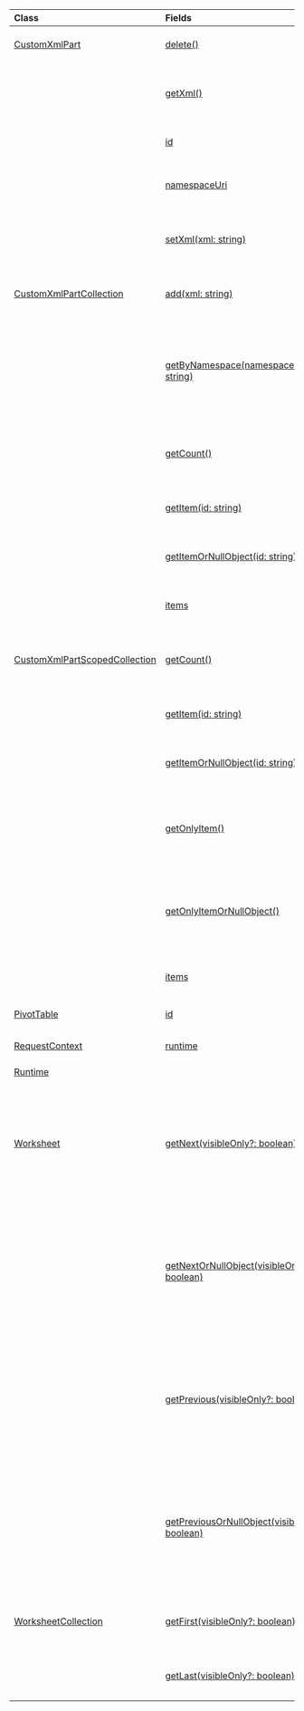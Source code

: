 | Class | Fields | Description |
|:---|:---|:---|
|[CustomXmlPart](/javascript/api/excel/excel.customxmlpart)|[delete()](/javascript/api/excel/excel.customxmlpart#delete--)|Deletes the custom XML part.|
||[getXml()](/javascript/api/excel/excel.customxmlpart#getxml--)|Gets the custom XML part's full XML content.|
||[id](/javascript/api/excel/excel.customxmlpart#id)|The custom XML part's ID.|
||[namespaceUri](/javascript/api/excel/excel.customxmlpart#namespaceuri)|The custom XML part's namespace URI.|
||[setXml(xml: string)](/javascript/api/excel/excel.customxmlpart#setxml-xml-)|Sets the custom XML part's full XML content.|
|[CustomXmlPartCollection](/javascript/api/excel/excel.customxmlpartcollection)|[add(xml: string)](/javascript/api/excel/excel.customxmlpartcollection#add-xml-)|Adds a new custom XML part to the workbook.|
||[getByNamespace(namespaceUri: string)](/javascript/api/excel/excel.customxmlpartcollection#getbynamespace-namespaceuri-)|Gets a new scoped collection of custom XML parts whose namespaces match the given namespace.|
||[getCount()](/javascript/api/excel/excel.customxmlpartcollection#getcount--)|Gets the number of CustomXml parts in the collection.|
||[getItem(id: string)](/javascript/api/excel/excel.customxmlpartcollection#getitem-id-)|Gets a custom XML part based on its ID.|
||[getItemOrNullObject(id: string)](/javascript/api/excel/excel.customxmlpartcollection#getitemornullobject-id-)|Gets a custom XML part based on its ID.|
||[items](/javascript/api/excel/excel.customxmlpartcollection#items)|Gets the loaded child items in this collection.|
|[CustomXmlPartScopedCollection](/javascript/api/excel/excel.customxmlpartscopedcollection)|[getCount()](/javascript/api/excel/excel.customxmlpartscopedcollection#getcount--)|Gets the number of CustomXML parts in this collection.|
||[getItem(id: string)](/javascript/api/excel/excel.customxmlpartscopedcollection#getitem-id-)|Gets a custom XML part based on its ID.|
||[getItemOrNullObject(id: string)](/javascript/api/excel/excel.customxmlpartscopedcollection#getitemornullobject-id-)|Gets a custom XML part based on its ID.|
||[getOnlyItem()](/javascript/api/excel/excel.customxmlpartscopedcollection#getonlyitem--)|If the collection contains exactly one item, this method returns it.|
||[getOnlyItemOrNullObject()](/javascript/api/excel/excel.customxmlpartscopedcollection#getonlyitemornullobject--)|If the collection contains exactly one item, this method returns it.|
||[items](/javascript/api/excel/excel.customxmlpartscopedcollection#items)|Gets the loaded child items in this collection.|
|[PivotTable](/javascript/api/excel/excel.pivottable)|[id](/javascript/api/excel/excel.pivottable#id)|Id of the PivotTable.|
|[RequestContext](/javascript/api/excel/excel.requestcontext)|[runtime](/javascript/api/excel/excel.requestcontext#runtime)|[Api set: ExcelApi 1.5]|
|[Runtime](/javascript/api/excel/excel.runtime)||[Workbook](/javascript/api/excel/excel.workbook)|[customXmlParts](/javascript/api/excel/excel.workbook#customxmlparts)|Represents the collection of custom XML parts contained by this workbook.|
|[Worksheet](/javascript/api/excel/excel.worksheet)|[getNext(visibleOnly?: boolean)](/javascript/api/excel/excel.worksheet#getnext-visibleonly-)|Gets the worksheet that follows this one. If there are no worksheets following this one, this method will throw an error.|
||[getNextOrNullObject(visibleOnly?: boolean)](/javascript/api/excel/excel.worksheet#getnextornullobject-visibleonly-)|Gets the worksheet that follows this one. If there are no worksheets following this one, this method will return a null object.|
||[getPrevious(visibleOnly?: boolean)](/javascript/api/excel/excel.worksheet#getprevious-visibleonly-)|Gets the worksheet that precedes this one. If there are no previous worksheets, this method will throw an error.|
||[getPreviousOrNullObject(visibleOnly?: boolean)](/javascript/api/excel/excel.worksheet#getpreviousornullobject-visibleonly-)|Gets the worksheet that precedes this one. If there are no previous worksheets, this method will return a null objet.|
|[WorksheetCollection](/javascript/api/excel/excel.worksheetcollection)|[getFirst(visibleOnly?: boolean)](/javascript/api/excel/excel.worksheetcollection#getfirst-visibleonly-)|Gets the first worksheet in the collection.|
||[getLast(visibleOnly?: boolean)](/javascript/api/excel/excel.worksheetcollection#getlast-visibleonly-)|Gets the last worksheet in the collection.|
